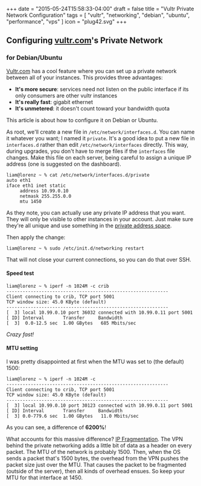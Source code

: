 +++
date = "2015-05-24T15:58:33-04:00"
draft = false
title = "Vultr Private Network Configuration"
tags = [ "vultr", "networking", "debian", "ubuntu", "performance", "vps" ]
icon = "plug42.svg"
+++

## Configuring [vultr.com](http://www.vultr.com/?ref=6831514)'s Private Network

### for Debian/Ubuntu

[Vultr.com](http://www.vultr.com/?ref=6831514) has a cool feature where you can set up a private network between all of your instances. This provides three advantages:

* **It's more secure**: services need not listen on the public interface if its only consumers are other vultr instances
* **It's really fast**: gigabit ethernet
* **It's unmetered**: it doesn't count toward your bandwidth quota

This article is about how to configure it on Debian or Ubuntu.

<!--more-->

As root, we'll create a new file in `/etc/network/interfaces.d`. You can name it whatever you want; I named it `private`. It's a good idea to put a new file in `interfaces.d` rather than edit `/etc/network/interfaces` directly. This way, during upgrades, you don't have to merge files if the `interfaces` file changes. Make this file on each server, being careful to assign a unique IP address (one is suggested on the dashboard).

```none
liam@lorenz ~ % cat /etc/network/interfaces.d/private
auto eth1
iface eth1 inet static
     address 10.99.0.10
     netmask 255.255.0.0
     mtu 1450
```

As they note, you can actually use any private IP address that you want. They will only be visible to other instances in your account. Just make sure they're all unique and use something in the [private address space](https://www.arin.net/knowledge/address_filters.html).

Then apply the change:

```none
liam@lorenz ~ % sudo /etc/init.d/networking restart
```

That will not close your current connections, so you can do that over SSH.

#### Speed test

```none
liam@lorenz ~ % iperf -n 1024M -c crib                                                                                  ------------------------------------------------------------
Client connecting to crib, TCP port 5001
TCP window size: 45.0 KByte (default)
------------------------------------------------------------
[  3] local 10.99.0.10 port 36032 connected with 10.99.0.11 port 5001
[ ID] Interval       Transfer     Bandwidth
[  3]  0.0-12.5 sec  1.00 GBytes   685 Mbits/sec
```

*Crazy fast!*

#### MTU setting

I was pretty disappointed at first when the MTU was set to (the default) 1500:

```none
liam@lorenz ~ % iperf -n 1024M -c
------------------------------------------------------------
Client connecting to crib, TCP port 5001
TCP window size: 45.0 KByte (default)
------------------------------------------------------------
[  3] local 10.99.0.10 port 30123 connected with 10.99.0.11 port 5001
[ ID] Interval       Transfer     Bandwidth
[  3] 0.0-779.6 sec  1.00 GBytes   11.0 Mbits/sec
```

As you can see, a difference of __6200%__!

What accounts for this massive difference?
[IP Fragmentation](http://en.wikipedia.org/wiki/IP_fragmentation). The VPN behind the private networking adds a little bit of data as a header on every packet. The MTU of the network is probably 1500. Then, when the OS sends a packet that's 1500 bytes, the overhead from the VPN pushes the packet size just over the MTU. That causes the packet to be fragmented (outside of the server), then all kinds of overhead ensues. So keep your MTU for that interface at 1450.
